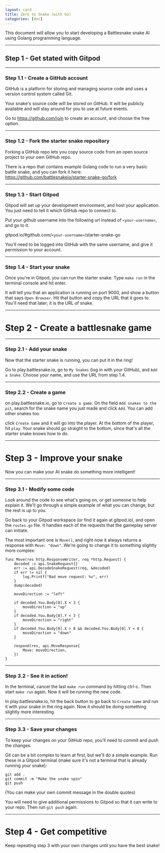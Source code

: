 ```yaml
---
layout: card
title: Zero to Snake (with Go)
categories: [doc]
---
```


This document will allow you to start developing a Battlesnake snake AI using Golang programming language.

---

## Step 1 - Get stated with Gitpod

---

### Step 1.1 - Create a GitHub account

GitHub is a platform for storing and managing source code and uses a version control system called Git.

Your snake's source code will be stored on GitHub. It will be publicly available and will stay around for you to use at future events.

Go to https://github.com/join to create an account, and choose the free option.

---

### Step 1.2 - Fork the starter snake repository

Forking a GitHub repo lets you copy source code from an open source project to your own GitHub repo.

There is a repo that contains example Golang code to run a very basic battle snake, and you can fork it here: https://github.com/battlesnakeio/starter-snake-go/fork

---

### Step 1.3 - Start Gitpod

Gitpod will set up your development environment, and host your application. You just need to tell it which GitHub repo to connect to.

Put your github username into the following url instead of `<your-username>`, and go to it.

gitpod.io/#github.com/`<your-username>`/starter-snake-go

You'll need to be logged into GitHub with the same username, and give it permission to your account.

---

### Step 1.4 - Start your snake

Once you're in Gitpod, you can run the starter snake. Type `make run` in the terminal console and hit enter.

It will tell you that an application is running on port 9000, and show a button that says `Open Browser`. Hit that button and copy the URL that it goes to. You'll need that later; it is the URL of snake.

---

# Step 2 - Create a battlesnake game

---

### Step 2.1 - Add your snake

Now that the starter snake is running, you can put it in the ring!

Go to play.battlesnake.io, go to `My Snakes` (log in with your GitHub), and `Add a Snake`. Choose your name, and use the URL from step 1.4.

---

### Step 2.2 - Create a game

on play.battlesnake.io, go to `Create a game`. On the field `Add snakes to the pit`, search for the snake name you just made and click `Add`. You can add other snakes too.

click `Create Game` and it will go into the player. At the bottom of the player, hit `play`. Your snake should go straight to the bottom, since that's all the starter snake knows how to do.

---

# Step 3 - Improve your snake

Now you can make your AI snake do something more intelligent!

---

### Step 3.1 - Modify some code

Look around the code to see what's going on, or get someone to help explain it. We'll go through a simple example of what you can change, but the rest is up to you.

Go back to your Gitpod workspace (or find it again at gitpod.io), and open the `routes.go` file. It handles each of the requests that the gameplay server can initiate.

The most important one is `Move()`, and right now it always returns a response with `Move: "down"`. We're going to change it to something slightly more complex:

```
func Move(res http.ResponseWriter, req *http.Request) {
	decoded := api.SnakeRequest{}
	err := api.DecodeSnakeRequest(req, &decoded)
	if err != nil {
		log.Printf("Bad move request: %v", err)
	}
	dump(decoded)

	moveDirection := "left"

	if decoded.You.Body[0].X < 3 {
		moveDirection = "up"
	}
	if decoded.You.Body[0].Y < 3 {
		moveDirection = "right"
	}
	if decoded.You.Body[0].X > 8 && decoded.You.Body[0].Y < 8 {
		moveDirection = "down"
	}

	respond(res, api.MoveResponse{
		Move: moveDirection,
	})
}
```

---

### Step 3.2 - See it in action!

In the terminal, cancel the last `make run` command by hitting ctrl-c. Then start `make run` again. Now it will be running the new code.

In play.battlesnake.io, hit the back button to go back to `Create Game` and run it with your snake in the ring again. Now it should be doing something slightly more interesting.

---

### Step 3.3 - Save your changes

To keep your changes on your GitHub repo, you'll need to commit and push the changes.

Git can be a bit complex to learn at first, but we'll do a simple example. Run these in a Gitpod terminal (make sure it's not a terminal that is already running your snake):
```
git add .
git commit -m "Make the snake spin"
git push
```
(You can make your own commit message in the double quotes)

You will need to give additional permissions to Gitpod so that it can write to your repo. Then run `git push` again.

---

# Step 4 - Get competitive

Keep repeating step 3 with your own changes until you have the best snake!
